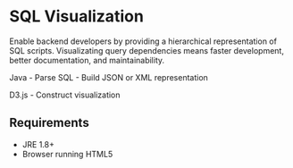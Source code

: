 SQL Visualization
=====================
Enable backend developers by providing a hierarchical representation of SQL scripts. Visualizating query dependencies means faster development, better documentation, and maintainability.

Java
	- Parse SQL
	- Build JSON or XML representation

D3.js
	- Construct visualization


## Requirements
- JRE 1.8+
- Browser running HTML5

